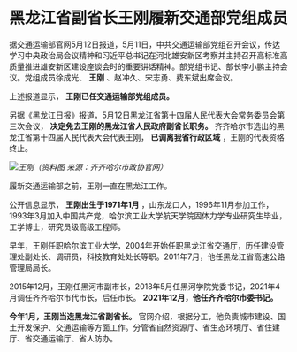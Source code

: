 # 黑龙江省副省长王刚履新交通部党组成员

据交通运输部官网5月12日报道，5月11日，中共交通运输部党组召开会议，传达学习中央政治局会议精神和习近平总书记在河北雄安新区考察并主持召开高标准高质量推进雄安新区建设座谈会时的重要讲话精神。部党组书记、部长李小鹏主持会议。党组成员徐成光、
**王刚** 、赵冲久、宋志勇、费东斌出席会议。

上述报道显示， **王刚已任交通运输部党组成员。**

另据《黑龙江日报》报道，5月12日黑龙江省第十四届人民代表大会常务委员会第三次会议， **决定免去王刚的黑龙江省人民政府副省长职务。**
齐齐哈尔市选出的黑龙江省第十四届人民代表大会代表王刚， **已调离我省行政区域** ，王刚的代表资格终止。

![](https://inews.gtimg.com/om_bt/OqBHqSobz15ojXAz6G-Rq4qW1vJjL-Y7-CfSMvoOkqrP8AA/1000)_王刚（资料图
来源：齐齐哈尔市政协官网）_

履新交通运输部之前，王刚一直在黑龙江工作。

公开信息显示， **王刚出生于1971年1月**
，山东龙口人，1996年11月参加工作，1993年3月加入中国共产党，哈尔滨工业大学航天学院固体力学专业研究生毕业，工学博士，研究员级高级工程师。

早年，王刚任职哈尔滨工业大学，2004年开始任职黑龙江省交通厅，历任建设管理处副处长、调研员，科技教育处处长等职。2011年7月，他任黑龙江省高速公路管理局局长。

2015年12月，王刚任黑河市副市长，2018年5月任黑河学院党委书记，2021年4月调任齐齐哈尔市代市长，后任市长。
**2021年12月，他任齐齐哈尔市委书记。**

**今年1月，王刚当选黑龙江省副省长。**
官网介绍，根据分工，他负责城市建设、国土开发保护、交通运输等方面工作。分管省自然资源厅、省生态环境厅、省住建厅、省交通运输厅、省人防办。


